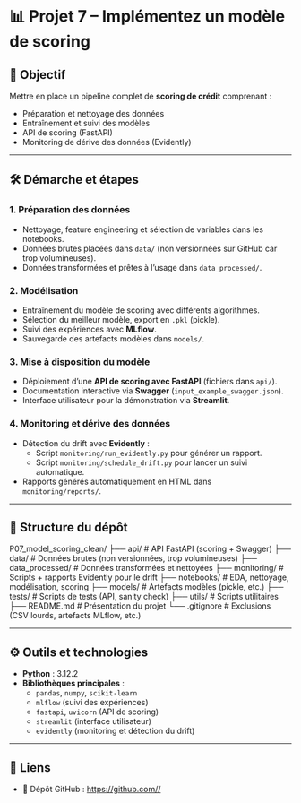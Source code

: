 # 📊 Projet 7 – Implémentez un modèle de scoring

## 🎯 Objectif
Mettre en place un pipeline complet de **scoring de crédit** comprenant :
- Préparation et nettoyage des données  
- Entraînement et suivi des modèles  
- API de scoring (FastAPI)  
- Monitoring de dérive des données (Evidently)  

---

## 🛠️ Démarche et étapes

### 1. Préparation des données
- Nettoyage, feature engineering et sélection de variables dans les notebooks.  
- Données brutes placées dans `data/` (non versionnées sur GitHub car trop volumineuses).  
- Données transformées et prêtes à l’usage dans `data_processed/`.  

### 2. Modélisation
- Entraînement du modèle de scoring avec différents algorithmes.  
- Sélection du meilleur modèle, export en `.pkl` (pickle).  
- Suivi des expériences avec **MLflow**.  
- Sauvegarde des artefacts modèles dans `models/`.  

### 3. Mise à disposition du modèle
- Déploiement d’une **API de scoring avec FastAPI** (fichiers dans `api/`).  
- Documentation interactive via **Swagger** (`input_example_swagger.json`).  
- Interface utilisateur pour la démonstration via **Streamlit**.  

### 4. Monitoring et dérive des données
- Détection du drift avec **Evidently** :  
  - Script `monitoring/run_evidently.py` pour générer un rapport.  
  - Script `monitoring/schedule_drift.py` pour lancer un suivi automatique.  
- Rapports générés automatiquement en HTML dans `monitoring/reports/`.  

---

## 📂 Structure du dépôt


P07_model_scoring_clean/
├── api/ # API FastAPI (scoring + Swagger)
├── data/ # Données brutes (non versionnées, trop volumineuses)
├── data_processed/ # Données transformées et nettoyées
├── monitoring/ # Scripts + rapports Evidently pour le drift
├── notebooks/ # EDA, nettoyage, modélisation, scoring
├── models/ # Artefacts modèles (pickle, etc.)
├── tests/ # Scripts de tests (API, sanity check)
├── utils/ # Scripts utilitaires
├── README.md # Présentation du projet
└── .gitignore # Exclusions (CSV lourds, artefacts MLflow, etc.)


---

## ⚙️ Outils et technologies
- **Python** : 3.12.2  
- **Bibliothèques principales** :  
  - `pandas`, `numpy`, `scikit-learn`  
  - `mlflow` (suivi des expériences)  
  - `fastapi`, `uvicorn` (API de scoring)  
  - `streamlit` (interface utilisateur)  
  - `evidently` (monitoring et détection du drift)  

---

## 🔗 Liens
- 📂 Dépôt GitHub : [https://github.com/<ton-utilisateur>/<ton-repo>](https://github.com/<ton-utilisateur>/<ton-repo>)
